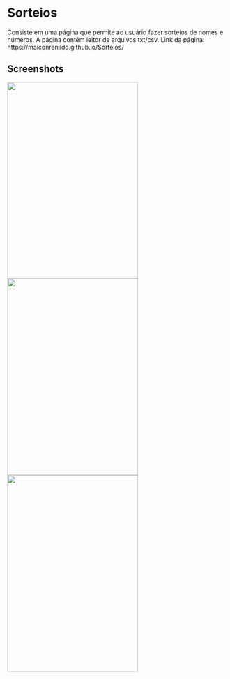 # Sorteios

<p>Consiste em uma página que permite ao usuário fazer sorteios de nomes e números. A página contém leitor de arquivos txt/csv. Link da página: https://maiconrenildo.github.io/Sorteios/<p>


## Screenshots
<div  >
<img width="300px" height="450px" src="https://user-images.githubusercontent.com/63758491/127524685-9e91f8ef-06c7-4fa7-9d7b-7d199b1ee60e.jpeg"/>
<img width="300px" height="450px" src="https://user-images.githubusercontent.com/63758491/127525510-b48f17db-2f38-4453-acb0-bcbe881fc5d6.jpeg"/>
<img width="300px" height="450px" src="https://user-images.githubusercontent.com/63758491/127525523-94ebbb16-4e79-428e-86ea-89e588b22af2.jpeg"/>
</div>
